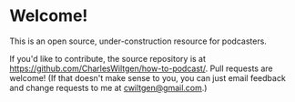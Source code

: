 # Welcome!

This is an open source, under-construction resource for podcasters.

If you'd like to contribute, the source repository is at  https://github.com/CharlesWiltgen/how-to-podcast/. Pull requests are welcome! (If that doesn't make sense to you, you can just email feedback and change requests to me at cwiltgen@gmail.com.)
